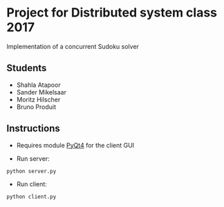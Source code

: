 # Project for Distributed system class 2017
Implementation of a concurrent Sudoku solver
## Students
- Shahla Atapoor
- Sander Mikelsaar
- Moritz Hilscher
- Bruno Produit

## Instructions
- Requires module [PyQt4](https://www.riverbankcomputing.com/software/pyqt/download) for the client GUI

- Run server: 
```
python server.py
```
- Run client: 
```
python client.py
```
